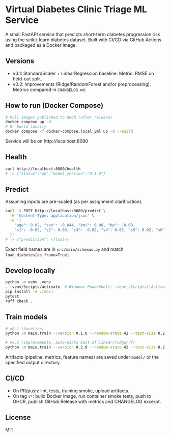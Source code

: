 # Virtual Diabetes Clinic Triage ML Service

A small FastAPI service that predicts short-term diabetes progression risk using the scikit-learn diabetes dataset. Built with CI/CD via GitHub Actions and packaged as a Docker image.

## Versions
- v0.1: StandardScaler + LinearRegression baseline. Metric: RMSE on held-out split.
- v0.2: Improvements (Ridge/RandomForest and/or preprocessing). Metrics compared in `CHANGELOG.md`.

## How to run (Docker Compose)
```bash
# Pull images published to GHCR (after release)
docker compose up -d
# Or build locally
docker compose -f docker-compose.local.yml up -d --build
```

Service will be on http://localhost:8080

## Health
```bash
curl http://localhost:8080/health
# -> {"status":"ok","model_version":"0.1.0"}
```

## Predict
Assuming inputs are pre-scaled (as per assignment clarification).
```bash
curl -X POST http://localhost:8080/predict \
  -H 'Content-Type: application/json' \
  -d '{
    "age": 0.02, "sex": -0.044, "bmi": 0.06, "bp": -0.03,
    "s1": -0.02, "s2": 0.03, "s3": -0.02, "s4": 0.02, "s5": 0.02, "s6": -0.001
  }'
# -> {"prediction": <float>}
```

Exact field names are in `src/maio/schemas.py` and match `load_diabetes(as_frame=True)`.

## Develop locally
```bash
python -m venv .venv
. .venv/Scripts/activate  # Windows PowerShell: .venv\\Scripts\\Activate.ps1
pip install -e .[dev]
pytest
ruff check .
```

## Train models
```bash
# v0.1 (baseline)
python -m maio.train --version 0.1.0 --random-state 42 --test-size 0.2 --out-dir model

# v0.2 (improvements, auto-picks best of linear/ridge/rf)
python -m maio.train --version 0.2.0 --random-state 42 --test-size 0.2 --out-dir model_v02 --model auto
```
Artifacts (pipeline, metrics, feature names) are saved under `model/` or the specified output directory.

## CI/CD
- On PR/push: lint, tests, training smoke, upload artifacts.
- On tag `v*`: build Docker image, run container smoke tests, push to GHCR, publish GitHub Release with metrics and CHANGELOG excerpt.

## License
MIT

